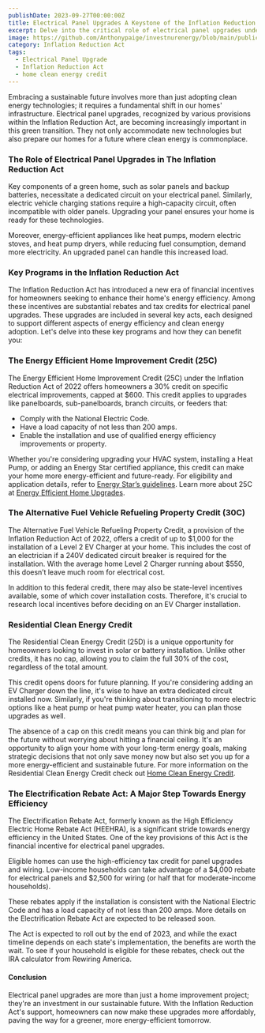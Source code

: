 ```yaml
---
publishDate: 2023-09-27T00:00:00Z
title: Electrical Panel Upgrades A Keystone of the Inflation Reduction Act
excerpt: Delve into the critical role of electrical panel upgrades under the Inflation Reduction Act. Understand how these upgrades can be a cornerstone in enhancing energy efficiency and safety in homes.
image: https://github.com/Anthonypaige/investnurenergy/blob/main/public/images/cover-art/IIYE-3-cover-art.jpg?raw=true
category: Inflation Reduction Act
tags:
  - Electrical Panel Upgrade
  - Inflation Reduction Act
  - home clean energy credit
---
```


Embracing a sustainable future involves more than just adopting clean energy technologies; it requires a fundamental shift in our homes' infrastructure. Electrical panel upgrades, recognized by various provisions within the Inflation Reduction Act, are becoming increasingly important in this green transition. They not only accommodate new technologies but also prepare our homes for a future where clean energy is commonplace.

### **The Role of Electrical Panel Upgrades in The Inflation Reduction Act**

Key components of a green home, such as solar panels and backup batteries, necessitate a dedicated circuit on your electrical panel. Similarly, electric vehicle charging stations require a high-capacity circuit, often incompatible with older panels. Upgrading your panel ensures your home is ready for these technologies.

Moreover, energy-efficient appliances like heat pumps, modern electric stoves, and heat pump dryers, while reducing fuel consumption, demand more electricity. An upgraded panel can handle this increased load.

### **Key Programs in the Inflation Reduction Act**

The Inflation Reduction Act has introduced a new era of financial incentives for homeowners seeking to enhance their home's energy efficiency. Among these incentives are substantial rebates and tax credits for electrical panel upgrades. These upgrades are included in several key acts, each designed to support different aspects of energy efficiency and clean energy adoption. Let's delve into these key programs and how they can benefit you:

### **The Energy Efficient Home Improvement Credit (25C)**

The Energy Efficient Home Improvement Credit (25C) under the Inflation Reduction Act of 2022 offers homeowners a 30% credit on specific electrical improvements, capped at $600. This credit applies to upgrades like panelboards, sub-panelboards, branch circuits, or feeders that:

- Comply with the National Electric Code.
- Have a load capacity of not less than 200 amps.
- Enable the installation and use of qualified energy efficiency improvements or property.

Whether you're considering upgrading your HVAC system, installing a Heat Pump, or adding an Energy Star certified appliance, this credit can make your home more energy-efficient and future-ready. For eligibility and application details, refer to [Energy Star’s guidelines](https://www.energystar.gov/). Learn more about 25C at [Energy Efficient Home Upgrades](https://www.investonyourenergy.com/energy-efficient-home-upgrades).

### **The Alternative Fuel Vehicle Refueling Property Credit (30C)**

The Alternative Fuel Vehicle Refueling Property Credit, a provision of the Inflation Reduction Act of 2022, offers a credit of up to $1,000 for the installation of a Level 2 EV Charger at your home. This includes the cost of an electrician if a 240V dedicated circuit breaker is required for the installation. With the average home Level 2 Charger running about $550, this doesn’t leave much room for electrical cost.

In addition to this federal credit, there may also be state-level incentives available, some of which cover installation costs. Therefore, it's crucial to research local incentives before deciding on an EV Charger installation.

### **Residential Clean Energy Credit**

The Residential Clean Energy Credit (25D) is a unique opportunity for homeowners looking to invest in solar or battery installation. Unlike other credits, it has no cap, allowing you to claim the full 30% of the cost, regardless of the total amount.

This credit opens doors for future planning. If you're considering adding an EV Charger down the line, it's wise to have an extra dedicated circuit installed now. Similarly, if you're thinking about transitioning to more electric options like a heat pump or heat pump water heater, you can plan those upgrades as well.

The absence of a cap on this credit means you can think big and plan for the future without worrying about hitting a financial ceiling. It's an opportunity to align your home with your long-term energy goals, making strategic decisions that not only save money now but also set you up for a more energy-efficient and sustainable future. For more information on the Residential Clean Energy Credit check out [Home Clean Energy Credit](https://www.investinyourenergy.com/home-clean-energy-credit).

### **The Electrification Rebate Act: A Major Step Towards Energy Efficiency**

The Electrification Rebate Act, formerly known as the High Efficiency Electric Home Rebate Act (HEEHRA), is a significant stride towards energy efficiency in the United States. One of the key provisions of this Act is the financial incentive for electrical panel upgrades.

Eligible homes can use the high-efficiency tax credit for panel upgrades and wiring. Low-income households can take advantage of a $4,000 rebate for electrical panels and $2,500 for wiring (or half that for moderate-income households).

These rebates apply if the installation is consistent with the National Electric Code and has a load capacity of not less than 200 amps. More details on the Electrification Rebate Act are expected to be released soon.

The Act is expected to roll out by the end of 2023, and while the exact timeline depends on each state's implementation, the benefits are worth the wait. To see if your household is eligible for these rebates, check out the IRA calculator from Rewiring America.

#### **Conclusion**

Electrical panel upgrades are more than just a home improvement project; they're an investment in our sustainable future. With the Inflation Reduction Act's support, homeowners can now make these upgrades more affordably, paving the way for a greener, more energy-efficient tomorrow.
